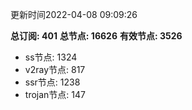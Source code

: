 更新时间2022-04-08 09:09:26

**总订阅: 401**
**总节点: 16626**
**有效节点: 3526**
- ss节点: 1324
- v2ray节点: 817
- ssr节点: 1238
- trojan节点: 147
